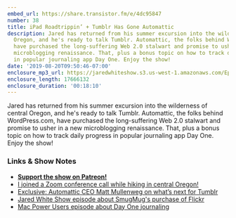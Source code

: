```yaml
---
embed_url: https://share.transistor.fm/e/4dc95847
number: 38
title: iPad Roadtrippin’ + Tumblr Has Gone Automattic
description: Jared has returned from his summer excursion into the wilderness of Central
  Oregon, and he's ready to talk Tumblr. Automattic, the folks behind WordPress.com,
  have purchased the long-suffering Web 2.0 stalwart and promise to usher in a new
  microblogging renaissance. That, plus a bonus topic on how to track daily progress
  in popular journaling app Day One. Enjoy the show!
date: '2019-08-20T09:50:46-07:00'
enclosure_mp3_url: https://jaredwhiteshow.s3.us-west-1.amazonaws.com/Episode%2038%20-%20iPad%20Roadtrippin%27%20%20%20Tumblr%20Has%20Gone%20Automattic.mp3
enclosure_length: 17666132
enclosure_duration: '00:18:10'
---
```


Jared has returned from his summer excursion into the wilderness of central Oregon, and he's ready to talk Tumblr. Automattic, the folks behind WordPress.com, have purchased the long-suffering Web 2.0 stalwart and promise to usher in a new microblogging renaissance. That, plus a bonus topic on how to track daily progress in popular journaling app Day One. Enjoy the show!

### Links & Show Notes

* <a href="https://www.patreon.com/essentiallifejared" rel="payment"><strong>Support the show on Patreon!</strong></a>
* [I joined a Zoom conference call while hiking in central Oregon!](https://jaredwhite.com/pictures/20190820/1)
* [Exclusive: Automattic CEO Matt Mullenweg on what’s next for Tumblr](https://www.theverge.com/2019/8/14/20804894/tumblr-acquisition-matt-mullenweg-ceo-automattic-wordpress-verizon-changes-vergecast)
* [Jared White Show episode about SmugMug's purchase of Flickr](https://jaredwhite.com/podcast/21/)
* [Mac Power Users episode about Day One journaling](https://www.relay.fm/mpu/478)